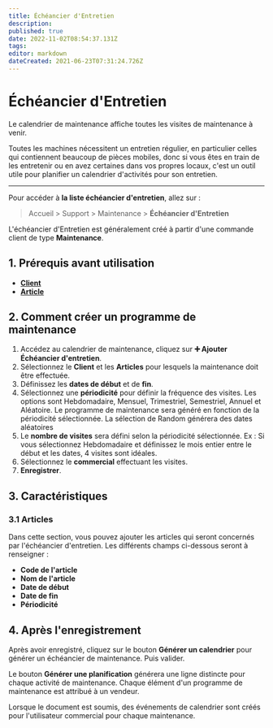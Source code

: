 ```yaml
---
title: Échéancier d'Entretien
description: 
published: true
date: 2022-11-02T08:54:37.131Z
tags: 
editor: markdown
dateCreated: 2021-06-23T07:31:24.726Z
---
```


# Échéancier d'Entretien

Le calendrier de maintenance affiche toutes les visites de maintenance à venir.

Toutes les machines nécessitent un entretien régulier, en particulier celles qui contiennent beaucoup de pièces mobiles, donc si vous êtes en train de les entretenir ou en avez certaines dans vos propres locaux, c'est un outil utile pour planifier un calendrier d'activités pour son entretien.

---

Pour accéder à **la liste échéancier d'entretien**, allez sur :

> Accueil > Support > Maintenance > **Échéancier d'Entretien**

L'échéancier d'Entretien est généralement créé à partir d'une commande client de type **Maintenance**.

## 1. Prérequis avant utilisation

- **[Client](/crm/customer)**
- **[Article](/stocks/item)**

## 2. Comment créer un programme de maintenance

1. Accédez au calendrier de maintenance, cliquez sur **:heavy_plus_sign: Ajouter Échéancier d'entretien**.
2. Sélectionnez le **Client** et les **Articles** pour lesquels la maintenance doit être effectuée.
3. Définissez les **dates de début** et de **fin**.
4. Sélectionnez une **périodicité** pour définir la fréquence des visites. Les options sont Hebdomadaire, Mensuel, Trimestriel, Semestriel, Annuel et Aléatoire. Le programme de maintenance sera généré en fonction de la périodicité sélectionnée. La sélection de Random générera des dates aléatoires
5. Le **nombre de visites** sera défini selon la périodicité sélectionnée. Ex : Si vous sélectionnez Hebdomadaire et définissez le mois entier entre le début et les dates, 4 visites sont idéales.
6. Sélectionnez le **commercial** effectuant les visites.
7. **Enregistrer**.

## 3. Caractéristiques

### 3.1 Articles

Dans cette section, vous pouvez ajouter les articles qui seront concernés par l'échéancier d'entretien. Les différents champs ci-dessous seront à renseigner :

- **Code de l'article**
- **Nom de l'article**
- **Date de début**
- **Date de fin**
- **Périodicité**

## 4. Après l'enregistrement

Après avoir enregistré, cliquez sur le bouton **Générer un calendrier** pour générer un échéancier de maintenance. Puis valider.

Le bouton **Générer une planification** générera une ligne distincte pour chaque activité de maintenance. Chaque élément d'un programme de maintenance est attribué à un vendeur.

Lorsque le document est soumis, des événements de calendrier sont créés pour l'utilisateur commercial pour chaque maintenance.

